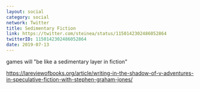 ```yaml
---
layout: social
category: social
network: Twitter
title: Sedimentary Fiction
link: https://twitter.com/steinea/status/1150142302486052864
twitterID: 1150142302486052864
date: 2019-07-13
---
```


games will "be like a sedimentary layer in fiction"

<https://lareviewofbooks.org/article/writing-in-the-shadow-of-v-adventures-in-speculative-fiction-with-stephen-graham-jones/>
